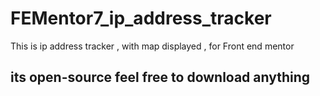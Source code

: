 # FEMentor7_ip_address_tracker
This is ip address tracker , with map displayed , for Front end mentor

## its open-source feel free to download anything
